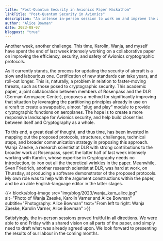 ```yaml
---
title: "Post-Quantum Security in Avionics Paper Hackathon"
linkTitle: "Post-Quantum Security in Avionics"
description: "An intense in-person session to work on and improve the academic paper"
author: "Alice Bowman"
date: 2023-08-07
blogpost: "true"
---
```


Another week, another challenge. This time, Karolin, Wanja, and myself have spent the end of last week intensely working on a collaborative paper on improving the efficiency, security, and safety of Avionics cryptographic protocols. 

As it currently stands, the process for updating the security of aircraft is a slow and labourious one. Certification of new standards can take years, and roll-out longer. This is, naturally, a problem in relation to faster-moving threats, such as those posed to cryptographic security. This academic paper, a joint collaboration between members of Rosenpass and the DLR (German Aerospace Center), proposes a method for significantly improving that situation by leveraging the partitioning principles already in use on aircraft to create a swappable, almost "plug and play" module to provide cryptographic functions on aeroplanes. The hope is to create a more responsive landscape for Avionics security, and help build closer ties between itself and Cryptography as a whole.

To this end, a great deal of thought, and thus time, has been invested in mapping out the proposed protocols, structures, challenges, technical steps, and broader communication strategy in proposing this approach. Wanja Zaeske, a research scientist at DLR with strong contributions to the broader work at Rosenpass, spent the latter half of last week intensely working with Karolin, whose expertise in Cryptography needs no introduction, to iron out all the theoretical wrinkles in the paper. Meanwhile, Sven Friedrich, another research scientist at DLR, was hard at work, on Thursday, at producing a software demonstrator of the proposed protocols. My own role was to help with the argument constructions within the paper, and be an able English-language editor in the latter stages.

{{< blocks/blog-image src="img/blog/2023/wanja_karo_alice.jpg" alt="Photo of Wanja Zaeske, Karolin Varner and Alice Bowman" subtitle="Photography: Alice Bowman" text="From left to right: Wanja Zaeske, Karolin Varner, Alice Bowman" >}}

Satisfyingly, the in-person sessions proved fruitful in all directions. We were able to end Friday with a shared vision on all parts of the paper, and simply need to draft what was already agreed upon. We look forward to presenting the results of our labour in the coming months.